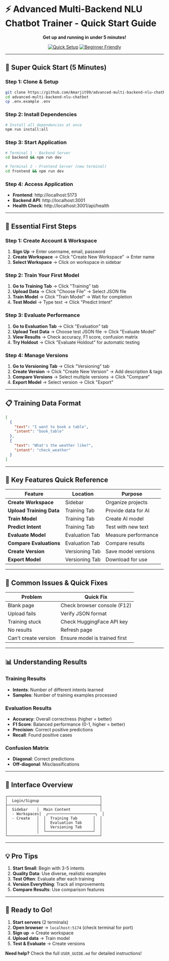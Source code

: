 # ⚡ **Advanced Multi-Backend NLU Chatbot Trainer - Quick Start Guide**

<div align="center">

**Get up and running in under 5 minutes!**

[![Quick Setup](https://img.shields.io/badge/Setup-5%20Minutes-green.svg)](https://github.com/Amarjit99/advanced-multi-backend-nlu-chatbot)
[![Beginner Friendly](https://img.shields.io/badge/Level-Beginner%20Friendly-brightgreen.svg)](https://github.com/Amarjit99/advanced-multi-backend-nlu-chatbot)

</div>

---

## 🚀 **Super Quick Start (5 Minutes)**

### Step 1: Clone & Setup
```bash
git clone https://github.com/Amarjit99/advanced-multi-backend-nlu-chatbot.git
cd advanced-multi-backend-nlu-chatbot
cp .env.example .env
```

### Step 2: Install Dependencies
```bash
# Install all dependencies at once
npm run install:all
```

### Step 3: Start Application
```bash
# Terminal 1 - Backend Server
cd backend && npm run dev

# Terminal 2 - Frontend Server (new terminal)
cd frontend && npm run dev
```

### Step 4: Access Application
- **Frontend**: http://localhost:5173
- **Backend API**: http://localhost:3001
- **Health Check**: http://localhost:3001/api/health

---

## 🎯 **Essential First Steps**

### Step 1: Create Account & Workspace
1. **Sign Up** → Enter username, email, password
2. **Create Workspace** → Click "Create New Workspace" → Enter name
3. **Select Workspace** → Click on workspace in sidebar

### Step 2: Train Your First Model
1. **Go to Training Tab** → Click "Training" tab
2. **Upload Data** → Click "Choose File" → Select JSON file
3. **Train Model** → Click "Train Model" → Wait for completion
4. **Test Model** → Type text → Click "Predict Intent"

### Step 3: Evaluate Performance
1. **Go to Evaluation Tab** → Click "Evaluation" tab
2. **Upload Test Data** → Choose test JSON file → Click "Evaluate Model"
3. **View Results** → Check accuracy, F1 score, confusion matrix
4. **Try Holdout** → Click "Evaluate Holdout" for automatic testing

### Step 4: Manage Versions
1. **Go to Versioning Tab** → Click "Versioning" tab
2. **Create Version** → Click "Create New Version" → Add description & tags
3. **Compare Versions** → Select multiple versions → Click "Compare"
4. **Export Model** → Select version → Click "Export"

---

## 📋 Training Data Format

```json
[
  {
    "text": "I want to book a table",
    "intent": "book_table"
  },
  {
    "text": "What's the weather like?",
    "intent": "check_weather"
  }
]
```

---

## 🎯 Key Features Quick Reference

| Feature | Location | Purpose |
|---------|----------|---------|
| **Create Workspace** | Sidebar | Organize projects |
| **Upload Training Data** | Training Tab | Provide data for AI |
| **Train Model** | Training Tab | Create AI model |
| **Predict Intent** | Training Tab | Test with new text |
| **Evaluate Model** | Evaluation Tab | Measure performance |
| **Compare Evaluations** | Evaluation Tab | Compare results |
| **Create Version** | Versioning Tab | Save model versions |
| **Export Model** | Versioning Tab | Download for use |

---

## 🔧 Common Issues & Quick Fixes

| Problem | Quick Fix |
|---------|-----------|
| Blank page | Check browser console (F12) |
| Upload fails | Verify JSON format |
| Training stuck | Check HuggingFace API key |
| No results | Refresh page |
| Can't create version | Ensure model is trained first |

---

## 📊 Understanding Results

### Training Results
- **Intents**: Number of different intents learned
- **Samples**: Number of training examples processed

### Evaluation Results
- **Accuracy**: Overall correctness (higher = better)
- **F1 Score**: Balanced performance (0-1, higher = better)
- **Precision**: Correct positive predictions
- **Recall**: Found positive cases

### Confusion Matrix
- **Diagonal**: Correct predictions
- **Off-diagonal**: Misclassifications

---

## 🎨 Interface Overview

```
┌─────────────────────────────────────────┐
│  Login/Signup                           │
├─────────────────────────────────────────┤
│  Sidebar    │  Main Content             │
│  - Workspaces│  ┌─────────────────────┐  │
│  - Create   │  │  Training Tab       │  │
│             │  │  Evaluation Tab     │  │
│             │  │  Versioning Tab     │  │
│             │  └─────────────────────┘  │
└─────────────────────────────────────────┘
```

---

## 💡 Pro Tips

1. **Start Small**: Begin with 3-5 intents
2. **Quality Data**: Use diverse, realistic examples
3. **Test Often**: Evaluate after each training
4. **Version Everything**: Track all improvements
5. **Compare Results**: Use comparison features

---

## 🚀 Ready to Go!

1. **Start servers** (2 terminals)
2. **Open browser** → `localhost:5174` (check terminal for port)
3. **Sign up** → Create workspace
4. **Upload data** → Train model
5. **Test & Evaluate** → Create versions

**Need help?** Check the full `USER_GUIDE.md` for detailed instructions!
